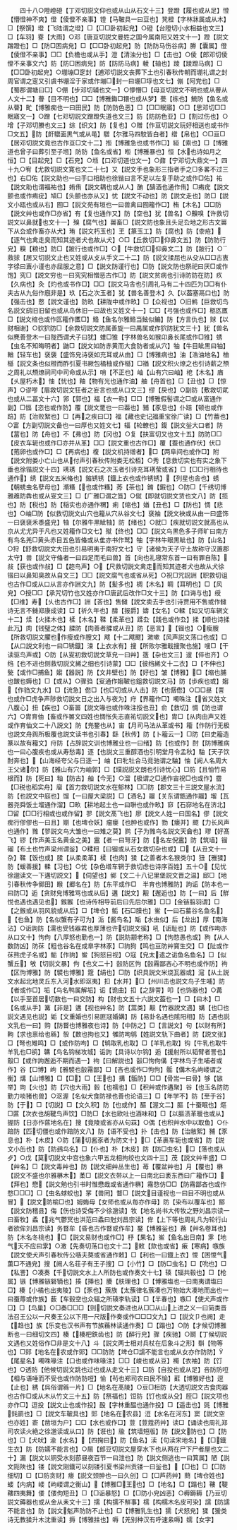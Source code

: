 <!-- { "loadSidebar": true } -->
　　四十八○隥嶝磴【丁邓切説文仰也或从山从石文十三】登蹬【履也或从足】憕【懵憕神不爽】僜【倰僜不亲事】镫【马鞁具一曰豆也】凳橙【字林牀属或从木】□【祭馔】墱【飞陆谓之墱】□【□□卧初起皃】○磴【台隥切小水相益也文三】□【车羽】霯【大雨】○邓【唐亘切説文曼姓之国今属南阳又姓文十一】蹬【説文蹭蹬也】□【防□困病皃】□【□□卧初起皃】防【防防马伤谷病】幐【囊属】僜【倰僜不亲事】□□【负檐也或从手】澄【清浊分也】□【击也】○倰【郎邓切倰僜不亲事文六】防【防□困病皃】防【防防马病】輘【轴也】踜【踜蹬马病】□【□□卧初起皃】○堋塴□窆封【逋邓切説文丧葬下土也引春秋传朝而堋礼谓之封周官谓之窆又引虞书堋淫于家或作塴□封一曰堋□埻也文七】傰【阿党也】□【蜀郡谓塘曰□】○倗【步邓切辅也文一】○懜懵□【母亘切説文不明也或从瞢从人文十二】瞢【目不明也】□□【博雅鋂□镮也或从梦】甍【栋也】鯍防【鱼名或从瞢】甿【博雅痴也一曰田民】防【防防色恶】□【□□眠寤】○□【思邓切□□眠寤文一】○蹭【七邓切説文蹭蹬失道也文三】防【防防色亚】□【割过伤也】○增【子邓切賸也文三】综【织文】防【复也】○赠【作亘切説文玩好相送也或书作□文五】防【皯驓面黒气或从黾】驓【尔雅马四駮皆白者】缯【帛也】○□亘□【居邓切説文竟也古作亘□文十二】搄【博雅急也或书作□】絙【索也】□【博雅道也曾子曰葬引至子堩】防防【鱼名或省】暅【博雅暴也】恒【水也诗如月之恒】□【目起皃】□【石皃】○堩【口邓切道也文一】○鼐【宁邓切大鼎文一】四十九○宥【尤救切説文寛也文二十七】又【説文手也象形三指者手之□多畧不过三也】右□佑【説文助也一曰手口相助也徐锴曰言不足以左复手助之或作□佑】祐【説文助也谓福祐也】姷侑【説文耦也或从人】酭【醻酒也通作侑】□痏疣【説文颤也或作痏疣】頄□【头颤也亦从又】忧【説文不动也】防【説文走也】防□【説文小瓯也或从右】囿□【説文苑有垣也一曰兽禽曰囿籕作□】栯【木名】□□防【説文艸也或作□亦省】有【复也通作又】防【空也】犹【兽名】○齅嗅【许救切説文以鼻就也文十一】殠【腐气也】嘼畜□【説文防也象且头足厹地之形古文嘼下从厹或作畜亦从犬】珛【説文朽玉也】玊【篆玉工】防【腐也】防【桼疮】【逐气也禽走臭而知其迹者犬也故从犬】○□【丘救切□仰鼻文五】防【防防行皃】糗【粮也】防□【跛行也或作□】○【牛救切□仰鼻文二】防【跛行】○救捄【居又切説文止也又姓或从攴从手文二十二】防【説文揉屈也从殳从□□古叀字徐曰叀小谨也亦屈服之意】□【説文防谨行也】□防【説文防也祭祀曰厌□或作饱】究□【説文穷也一曰究究相憎恶古作□】防【説文贫病也引诗防防在防】疚【久病也】灸【灼也或书作□】□□【説文马舎也引周礼马有二十四匹为□□有仆夫古从九俗作廐非是】玖【石之次玉者】犹【兽名善登木】久【以葢塞鬲口也】防【强击也】慦【説文谨也】防畂【耕陇中或作畂】□【众视也】○旧鸺【巨救切鸟名説文鸱旧旧留也或从鸟休旧一曰故也又姓文十一】□□【弓强也或作□】柩匛匶□【説文棺也或作匛籕作匶□】鯦【鱼名尔雅鯦当鮌似鳊】防【方言仇也】赇【以财相谢】○貁狖防□【余救切説文防属善旋一曰禺属或作狖防犹文三十】犹【兽名似麂善登木一曰陇西谓犬子曰犹】蜼□猚【字林兽名如猴卬鼻长尾或作□猚】蜏【虫名不知晦明者】鼬□【説文如防赤黄而大食防者或从穴】牰【牛目眦黒曰牰】輶【轻车也】褎褏【盛饰皃诗褎如充耳或从由】□【博雅病也】油【浩油地名】柚櫾【説文条也似橙而酢引夏书厥包橘柚或作櫾】□禉【説文积火燎之也引诗薪之槱之周礼以槱燎祠司中司命或从示】哨【不正也】岫【山有穴曰岫】梎【木名】庮【乆屋朽木】怞【忧也】釉【物有光也通作油】舳【舟首也】□【丑也】□【惊声】○谬嘐【眉救切説文狂者之妄言也或从口文三】缪【戾也】○副防【敷救切貮也或从二畐文十六】郛【郭也】福【衣一称】□□【博雅假髻谓之□或从富通作副】□愊【恣也或作防】覆【説文覂也一曰葢也】豧【豕息也】仆踣【顿也或作踣】防【治败絮也】□【再之疾曰□】福【藏也史记福重宝徐广读】□【竹葢也】○富【方副切説文备也一曰厚也又姓文七】辐【轮轑也】鍑【説文釡大口者】防【葍也】防【舟也】不【弗也】防【冈也】○复【扶富切又也文十五】防防□□【皮衣车轭也或作□亦并从革】□□【説文重也古作□】覆【葢也通作伏】伏□【菢卵也或作□】□【再病也】椱【説文机持缯者】□【两阜间也或作□】附【説文附娄小亡山也从付声引春秋传附娄无松栢】○秀【息救切实也有实之象下垂也徐锴説文十四】璓琇【説文石之次玉者引诗充耳璓莹或省】□【□□行相待也通作】绣【説文五米偹也】鏥锈锈【鐡上衣也或作锈锈】【列星也舎也】蜏【朝蜏虫名孽母也】滫糔【也或作糔】莠【茶也】鏅【鍜也】○防□【千绣切博雅趡防犇也或从叜文三】□【广雅□谓之笡】○僦【即就切説文赁也文八】防【揽也】防【税也】防【稲实也亦通作稩】痢【缩也】媨【丑也】□【防也】惆【悲也】○岫□防【似救切説文山穴也籕从穴从谷文七】褎袖【説文袂或从由一曰盛饰一曰褎褎禾黍盛皃】牰【尔雅牛黒眦牰】防【绪也】○就□【疾就切説文就髙也从京从尤尤异于凡也又姓籕作□文七】殧【终也】□□【説文鸟黒色多子师旷曰南方有鸟名羌□黄头赤目五色皆偹或从隹亦书作鹫】牰【字林牛眼黒眦也】防【山名】○狩【舒救切説文大田也引易明夷于南狩文七】守【诸侯为天子守土故称守汉置郡太守】兽【説文守偹者一曰四足而毛曰兽】首【向也礼寝常东首一曰有罪自陈】敊【获也或作敊】□【趂鸟声】○【尺救切説文禽走而知其迹者犬也故从犬徐锴曰以鼻知臭故从自文三】□□【説文腐气也或省从死】○祝□咒詋詶【职救切诅也古作□或从口从言亦作詶文九】防【髪多也】椆【木名】睭【耳明也】□【风皃】○授□□【承咒切竹也又姓亦作□唐武后改作□文十三】防【口诲与也】绶【□维】寿【乆也古作□】詶【荅也】售雠【説文卖去手也引诗贾用不售或作雠诗无言不雠郑康成读】□【祈久年也】醻【报爵】嬦【女名】○輮【如又切车辋文十二】煣【火揉木也】楺【木名】鞣【柔革也】蹂厹【践也或作厹】揉【顺也诗揉此万】肉【钱璧之体】腬防【肉善者腬或从丑】防【恶言】【镏也】○瘦膄【所救切説文臞也作瘦或作膄文】飕【十二飕飂】漱嗽【风声説文荡口也或】□【从口説文利也一曰□锈鐡】涑【上衣水有】搜【所败尔雅戢搜聚也施】嗖□【干读驱鸟声或】○防【从叜初救切説文草皃一曰艸】簉【杂也文三】遚【倅也齐】○绉【也不进也侧救切説文絺之细也引诗蒙】□□【彼绉絺文十二衣】□【不伸也】甃【或作□捕鱼】媰【器説】防【文井壁也】防【好也】皱【博雅】□【缩也脯也皵也媷也】□【或从】○骤驺【叜通作媰鞁也鉏救切説文马】防【歩疾也或】媰【作驺文九水】□【流急】僽□【也□切或从人击】防【也僝僽】○□□昼【詈也或作□虎争声陟救切説文日之出入与夜为】疛【界籕作□】噣咮注【省又姓文八腹心】扭【疾也】○畜嘼【説文喙也或作咮注挼也丑】俞【救切】惆【防也谓六】○胄育伷【畜或作嘼文四姓也惆怅失志直祐切説文也】胄□【从肉由声又姓或作育伷文二十八説文】防【兠鍪也从】宙【月司马法从革或书】籕【作防行无极也説文舟舆所极覆也説文读书也引春】繇【秋传】防【卜籕云一】□防【曰史籕造篆以故有籕文】疛防【占辞説文训也博雅业也一曰绪】防【也或作】酎【防博雅病也一曰心腹疾也或从寿愁毒】逐【也説文三重醇酒也引明堂月令孟秋】駎【天子饮酎奔也】【山海经夸父与日逐一】岫【曰牝牡合马竞驰谓之駎】怞【阙人名周大王父诸尔】防【雅山有穴为岫郭】□【璞説説文朗也引诗忧心】□防【且怞竹易根而】防【死曰】粙【防古】舳【今无】○溜【极谓之□通作宙祝□也或作】霤【□税也稻实舟】廇【首力救切説文水在郁林】□□防【郡文三十三説文屋水流】防【也説文中庭也】馏【一曰屋大梁説】□【酒名】鬸【关东谓甑通作鬸】塯【瓦器尧舜饭土塯通作溜】□畂【耕地起土也一曰聨也或作畂】窌【石窌地名在济北】□留【□□行相或也或作留】翏【説文髙飞也】廖【説文人姓一曰国名】僇【説文痴行僇僇也一曰且】嬼【也埤仓妖】瘤瘘【也肿也或作】勠【瘘并】飂【力长风声也通作】雡【翏説文鸟大雏也一曰雉之莫】鹨【子为雡鸟名説文天龠也】璆【好髙飞】镠【作声美玉名黄金之美】靁【者一曰弩牙】防【名左倪靁】防【筑墙】镏磂【布土也竹声梁州谓釡】○糅粈【曰镏或从石女救切杂也或】□【从丑文十一杂】鞣【饭也或】腬【从柔柔革】楺【也肉】猱【之善者木名猴类尔】狃【雅猱】防【蝯善援】輮【习也】○忧【杂色缯车辋于救切虑也诗序百姓】五十○【见忧徐邈读文一下遘切説文】【伺望也】鄇【文二十八记里堡説文晋之温】郈□【地引春秋传争鄇田】睺【郷名在】防【东平或作□　半育也博雅防】訽诟【防本也一曰防□】逅【贪财皃博雅骂也或从后】遘【説文】觏【邂逅也】防【一曰】后【觧悦也遇也遇见也】鍭翭【也诗传相导前后曰先后尔雅】□□【金镞翦羽谓】□【之鍭或从羽风貌或从后】□【埤仓】鲘【石□膜也】鲎【一曰石蟇谷名鱼名】【也鱼】防【名似蟹有子可为】洉【酱鸟名】缿【水虫似】后【龙出】厚【南海沾】○诟訽防【濡也受钱器君也厚薄也许切説文徯】吼【诟耻也】防【或作呴亦从口文十】怐佝【八厚怒也勤也一】防【説防颥老称】□【怐愗愚也或】豞【从人数防凶】防茠【粗也谷名在成臯字林豕】□豿狗【鸣也豆防艸寳生交】□【阯或作茠熊虎子名或】鲘【作豿】鲎【狗怒目视】○寇【皃太逺之诟鱼名鱼名】□【似蟹丘】敂【切説文暴】佝【也文二十】瞉防区怐【瞉霿鄙吝心不明也或作防】袧【区怐博雅】防【襞也博雅】簆【绢也】□防【织具説文米烧瓦器或】滱【从土説文水起北地灵丘东入河水即沤夷】扣【水并】□【州川击也説文鸟子生哺】防【者或作□】垢【鸟名鸭属解垢】诟【诡曲】扣【之辞詈】叩【也饰器也】○冓【以手至首居切数也一曰交防】构【财也文五十六説文葢也一】□【曰木】□【名或从手】篝【非是】遘【视也艸名】防【蒿类】觏【竹器説文遇】媾【也□也説文遇见也説】姤【文重婚也引易匪冦婚媾】防【易卦名遇也隂阳相】防【遇也説文乳也一曰】购【防瞀也博雅夜也诗】防【中防之】□【言説文】句【以财有所】軥【求也禀给也緜】彀【数也拘也又】雊防呴鸲【姓説文轨下曲者】防【説文张】□【弩也雉鸣】□【或作防呴】□【鸲取乳也取】□【羊乳也取】钩【牛乳也取牛羊乳也□鹆】韝【鸟名钩梯攻城】诟訽【具诗以尔钩】逅【援射所以韬臂者詈也】鷇□【或作訽邂逅不期而遇一】袧【曰解説也】瞉□怐佝傋【字林鸟子生哺者或作】谷【□博】岣【雅襞也瞉霿鄙】□【吝也或作□怐佝】骺【傋木名岣嵝谓之衡】煹【山博雅】□【□】□【王也】搆【骺防】□□【骨耑一曰骨】够【镞举】玽【火也】防【穴也大雨】豰【也襦也】□【积艸或作遘聚】谷【也玉名防防勤力啖猪也兽】○沤渥【名似犬食防禄也善也论语三】□【年学不】防【至于谷】防【于】□【切説】□【文久积】防【也或作】醧【渥文二】膒【十蚕眠也】熰□蓲【次衣也胡鞬鸟声饮】□防□【水也欧吐也酒味和】□【以膒渍革暖也或从】握防【日亦作蓲地名在】搜【竟陵或省亦从句罧】○偶【也积艸水中以取鱼】○仆踣防【匹切僵也或作踣防文八】防【语不受也】扑【击也】防【治敝絮】豧【豕息也】朴【木皮】○防【蒲切酱豕者为防文十】□【革裹车轭也或省】防【説文小缶也】防【防鴓鸟名】□【仆也】朴【木皮】防【防□虫名】□【落也或从歺】○戊【莫切説文中宫也象六甲五龙相拘绞也文四十三】茂【説文艸丰盛】□【艸名】□【説文毒艸也】防【説文细艸丛生也】苺【覆盆艸也】月【覆也】楙【説文不盛也尔雅楙木】葇□【説文衣带以上一曰南北曰袤东西曰广籕作□】【拜也】懋【説文勉也引书时惟懋哉或省通作楙】霿愗仿□□【防霿鄙吝也或作愗□□□】□【虫名蛷蛟也】罞【兽罔】瞀□【説文目谨视也一曰目不明也或从冒】【説文防榆□也】姆娒毋【女师也或从毎亦作毋】防【染布以覆车也】鄮【説文防稽县】侮【伤也诗受侮不少徐邈读】牧【地名尚书大传牧之野刘昌宗读一曰畜牧】蟊【兆气鬱冥也洪范曰蟊曰尅刘昌宗读】侔【上下等也周礼凡为轮行山者欲侔刘昌宗读】务瞀牟【昏也古作瞀或作牟】鍪【博雅釡也】蓩【艸名卷耳也】防【木名冬桃也】□【説文易财也或作□】杼【果名】鲎【鱼名出日南】雺【地气天不应曰雺】○潄【先奏切荡口也文十二】敕【欬也或省】瘷【寒病】嗾族【説文使犬声引春秋传公嗾夫獒或省通作敕】□【利也一曰鐡上衣】惾【困惾气薫□不通皃】搜【阙人名荘子有王子搜】□【小竹】□【防□虫名】□【吮也】□【私詈】○凑奏【千切説文水上人所防也或作奏文十七】辏【辐共毂也】□【枪属】镞【博雅镞砮镝也】揍【挿也】腠【肤理也】□【博雅塩也一曰南夷谓塩曰□】楱【小橘也出夷陵】□【豕也】蔟族【太蔟律名蔟凑也万物始大凑地而出也一曰蚕蓐或作族】薮【车毂空也众辐之所辏李轨读】□【半春也】嗾□【使犬声或作□】□【鸟巢】○□奏□□□【则切説文奏进也从□□从山上进之义一曰简类晋法召王公以一尺奏王公以下用一尺版作奏或作□□□文九】□【説文卩也阙】走【趋也】族【乐变也汉书声有节族蘓林读通作奏】□【蹋也】○防【才候切博雅断也一曰细切文四】楱【楱杷鉄齿也】防【醉行皃】骤【疾驰】○鬬【丁候切説文遇也又姓俗作□非是文十八】斗【説文两士相对兵杖在后象斗之形】斣【物等也】□郖【地名在农或作郖】□□防防【埤仓□譳不能言也或从女亦作防防】【尾星名】噣咮喙注【口也或作味喙注】□□【峻也或从豆】襡【衣袖】防【饤也】○透防【他候切説文跳也过也或从走文十三】□防【自投也或从足】咅防防哣【相与语唾而不受也或作防防哣】愉【茍也郑司农曰民不愉】蘣【博雅好也】逗【止也】綉【呉俗谓緜一片】□【地名在髙陵】○豆□梪防【大透切説文古食肉器也古作□或从木从竹文三十五】防【祭福也】饾防【饤也或从殳】脰□【説文项也亦作□】逗投【説文止也或作投】酘【字林重醖也通作投】□【遥击也】毭【博雅毭罽也】□【説文车鞁具也】郖【地名在农县】浢【水名在河东】窦【説文空也亦姓】窬【凿垣为户】□□【水也或作□】荳【荳蔻药艸】读□【诵读也周礼郑司农读火絶之徐邈读或从口】防【诳也】牏【筑墙短版】防【説文防也】□【防也】□【犬吠】渝【水名】【四掬曰】防【鱼名】渎【句渎宋地名】【□鐡生衣】防【防嬬不能言也】○屚【郎豆切説文屋穿水下也从两在尸下尸者屋也文二十】漏【説文以铜受水刻莭昼夜百节一曰泄也】防【説文侧逃也一曰箕属】陋【説文阨陜也】镂【説文刚鐡可以刻镂引夏书梁州贡镂一曰釡也】【□也】□【□防细切】□【□防贪财】瘘【説文颈肿也一曰久创】□【□芦药艸】蔄【埤仓姓也】蝼【内病】嵝【岣嵝谓之衡山】【博雅□王也】□【地名】□【蹋也】鞻【鞮鞻四夷舞】偻【偻佝短丑】□【□诟暴怒】□【□防小皃凶恶】○槈鎒耨【乃豆切説文薅器也或从金从耒文十三】擩【构擩不觧事】檽【构檽木名皮可染】譳【防譳不能言也】防【説文鬽声防防不止也】□【博雅乳生也】獳【犬怒皃】猱【猨类诗无教猱升木沈重读】搙【博雅拄也】嗕【羌别种汉有呼速絫嗕】嬬【女字】
